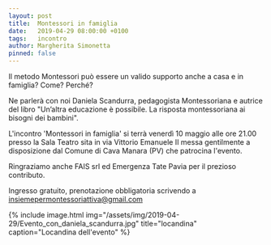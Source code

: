 ```yaml
---
layout: post
title:  Montessori in famiglia
date:   2019-04-29 08:00:00 +0100
tags:   incontro
author: Margherita Simonetta
pinned: false
---
```


Il metodo Montessori può essere un valido supporto anche a casa e in famiglia? Come? Perché?

Ne parlerà con noi Daniela Scandurra, pedagogista Montessoriana e autrice del libro "Un’altra educazione è possibile. La risposta montessoriana ai bisogni dei bambini".

L'incontro 'Montessori in famiglia' si terrà venerdì 10 maggio alle ore 21.00 presso la Sala Teatro sita in via Vittorio Emanuele II messa gentilmente a disposizione dal Comune di Cava Manara (PV) che patrocina l'evento.

Ringraziamo anche FAIS srl ed Emergenza Tate Pavia per il prezioso contributo.

Ingresso gratuito, prenotazione obbligatoria scrivendo a [insiemepermontessoriattiva@gmail.com](mailto:insiemepermontessoriattiva@gmail.com)


{% include image.html img="/assets/img/2019-04-29/Evento_con_daniela_scandurra.jpg" title="locandina" caption="Locandina dell'evento" %}
